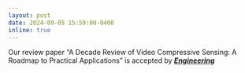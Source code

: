 ```yaml
---
layout: post
date: 2024-09-05 15:59:00-0400
inline: true
---
```


Our review paper “A Decade Review of Video Compressive Sensing: A Roadmap to Practical Applications” is accepted by [***Engineering***](https://doi.org/10.1016/j.eng.2024.08.013)
